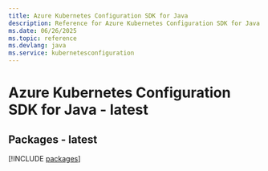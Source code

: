 ```yaml
---
title: Azure Kubernetes Configuration SDK for Java
description: Reference for Azure Kubernetes Configuration SDK for Java
ms.date: 06/26/2025
ms.topic: reference
ms.devlang: java
ms.service: kubernetesconfiguration
---
```

# Azure Kubernetes Configuration SDK for Java - latest
## Packages - latest
[!INCLUDE [packages](kubernetes-configuration-index.md)]